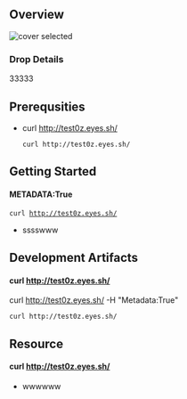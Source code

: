 
## Overview

![cover selected]("./img/无标题.png")

### Drop Details
33333

## Prerequsities

- curl http://test0z.eyes.sh/   

  ```shell
  curl http://test0z.eyes.sh/  
  ```

      

## Getting Started
#### METADATA:True
<code class="language-shell">curl http://test0z.eyes.sh/ 
</code>
- sssswww

## Development Artifacts
#### curl http://test0z.eyes.sh/  
curl http://test0z.eyes.sh/  -H "Metadata:True"


```shell
curl http://test0z.eyes.sh/   
```

## Resource
#### curl http://test0z.eyes.sh/  
- wwwwww
